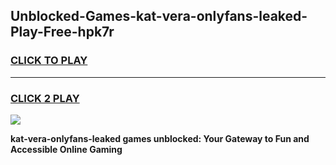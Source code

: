 
## Unblocked-Games-kat-vera-onlyfans-leaked-Play-Free-hpk7r
<h3>
<a href="https://premium76.site?title=kat-vera-onlyfans-leaked&ref=24M">CLICK TO PLAY</a></h3>
<hr>

<h3>
<a href="https://premium76.site?title=kat-vera-onlyfans-leaked&ref=24M">CLICK 2 PLAY</a>
  
</h3>

<a href="https://premium76.site?title=kat-vera-onlyfans-leaked&ref=24M"><img src="https://clearcache.store/games.png"></a>


**kat-vera-onlyfans-leaked games unblocked: Your Gateway to Fun and Accessible Online Gaming**
